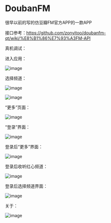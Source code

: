 # DoubanFM
很早以前的写的仿豆瓣FM官方APP的一款APP

接口参考：https://github.com/zonyitoo/doubanfm-qt/wiki/%E8%B1%86%E7%93%A3FM-API

真机调试：

进入应用：

![image](https://github.com/LorinRain/DoubanFM/raw/master/ScreenShots/IMG_0114.PNG)
 
 选择频道：
 
 ![image](https://github.com/LorinRain/DoubanFM/raw/master/ScreenShots/IMG_0115.PNG)
 
 ![image](https://github.com/LorinRain/DoubanFM/raw/master/ScreenShots/IMG_0116.PNG)
 
 
 “更多”页面：
 
 ![image](https://github.com/LorinRain/DoubanFM/raw/master/ScreenShots/IMG_0117.PNG)
 
 
 “登录”界面：
 
 ![image](https://github.com/LorinRain/DoubanFM/raw/master/ScreenShots/IMG_0118.PNG)
 
 
 登录后“更多”界面：
 
 ![image](https://github.com/LorinRain/DoubanFM/raw/master/ScreenShots/IMG_0119.PNG)
 
 
 登录后收听红心频道：
 
 ![image](https://github.com/LorinRain/DoubanFM/raw/master/ScreenShots/IMG_0120.PNG)
 
 
 登录后选择频道界面：
 
 ![image](https://github.com/LorinRain/DoubanFM/raw/master/ScreenShots/IMG_0121.PNG)
 
 
 关于：
 
 ![image](https://github.com/LorinRain/DoubanFM/raw/master/ScreenShots/IMG_0122.PNG)
